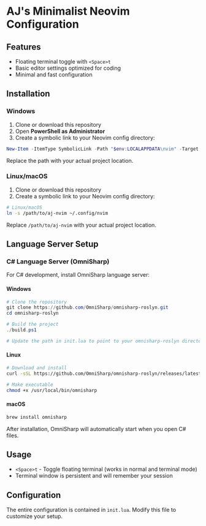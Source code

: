 # AJ's Minimalist Neovim Configuration


## Features

- Floating terminal toggle with `<Space>t`
- Basic editor settings optimized for coding
- Minimal and fast configuration

## Installation

### Windows

1. Clone or download this repository
2. Open **PowerShell as Administrator**
3. Create a symbolic link to your Neovim config directory:

```powershell
New-Item -ItemType SymbolicLink -Path "$env:LOCALAPPDATA\nvim" -Target "path\to\aj-nvim"
```

Replace the path with your actual project location.

### Linux/macOS

1. Clone or download this repository
2. Create a symbolic link to your Neovim config directory:

```bash
# Linux/macOS
ln -s /path/to/aj-nvim ~/.config/nvim
```

Replace `/path/to/aj-nvim` with your actual project location.

## Language Server Setup

### C# Language Server (OmniSharp)

For C# development, install OmniSharp language server:

#### Windows
```powershell
# Clone the repository
git clone https://github.com/OmniSharp/omnisharp-roslyn.git
cd omnisharp-roslyn

# Build the project
./build.ps1

# Update the path in init.lua to point to your omnisharp-roslyn directory
```

#### Linux
```bash
# Download and install
curl -sSL https://github.com/OmniSharp/omnisharp-roslyn/releases/latest/download/omnisharp-linux-x64.tar.gz | tar -xzf - -C /usr/local/bin/

# Make executable
chmod +x /usr/local/bin/omnisharp
```

#### macOS
```bash
brew install omnisharp
```

After installation, OmniSharp will automatically start when you open C# files.

## Usage

- `<Space>t` - Toggle floating terminal (works in normal and terminal mode)
- Terminal window is persistent and will remember your session

## Configuration

The entire configuration is contained in `init.lua`. Modify this file to customize your setup.
